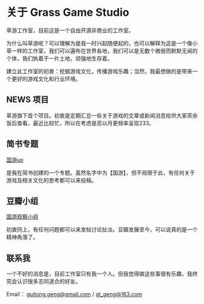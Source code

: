 # 关于 Grass Game Studio

草游工作室，目前这是一个自由开源非商业的工作室。

为什么叫草游呢？可以理解为是我一时兴起随便起的，也可以解释为这是一个像小草一样的工作室，我们可以遍布在世界各地，我们可以是无数个微弱而默默无闻的个体，我们执着于一片土地，顽强地生存着。

建立此工作室的初衷：挖掘游戏文化，传播游戏乐趣；当然，我最想做的是带来一个更好的游戏文化和行业环境。

## NEWS 项目

草游旗下首个项目。初衷是定期汇总一些关于游戏的文章或新闻消息给供大家茶余饭后查看，最近比较忙，所以在考虑是否以月更频率呈现233。

## 简书专题

[国游up](http://www.jianshu.com/c/06050e8de630)

是我在简书创建的一个专题。虽然名字中为【国游】，但不局限于此，有任何关于游戏及相关文化的思考都可以来投稿。

## 豆瓣小组

[国游观察小组](https://www.douban.com/group/624478/)

初衷同上，有任何问题都可以来发帖讨论扯淡。豆瓣发展至今，可以说真的是一个精神角落了。

## 联系我

一个不好的消息是，目前工作室只有我一个人。但我觉得做这些事很有乐趣，我终究会认识很多志同道合的好友。

Email： guitong.geng@gmail.com   /   gt_geng@163.com
